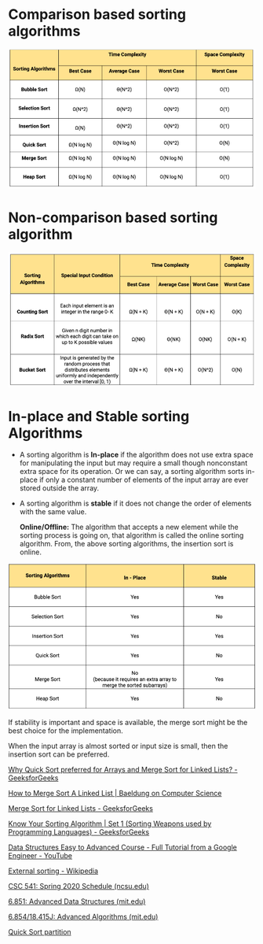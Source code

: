 # Comparison based sorting algorithms

![img](assets/_alo-sort/comparison-of-sorting-algorithms-compare1-18082c14f960abf3.png)

# Non-comparison based sorting algorithm

![img](assets/_alo-sort/comparison-of-sorting-algorithms-compare2-e212ddee4d013f01.png)

# In-place and Stable sorting Algorithms

- A sorting algorithm is **In-place** if the algorithm does not use extra space for manipulating the input but may require a small though nonconstant extra space for its operation. Or we can say, a sorting algorithm sorts in-place if only a constant number of elements of the input array are ever stored outside the array.

- A sorting algorithm is **stable** if it does not change the order of elements with the same value.

  **Online/Offline:** The algorithm that accepts a new element while the sorting process is going on, that algorithm is called the online sorting algorithm. From, the above sorting algorithms, the insertion sort is online.

![img](assets/_alo-sort/comparison-of-sorting-algorithms-compare3-205baca859250562.png)

If stability is important and space is available, the merge sort might be the best choice for the implementation.

When the input array is almost sorted or input size is small, then the insertion sort can be preferred.

[Why Quick Sort preferred for Arrays and Merge Sort for Linked Lists? - GeeksforGeeks](https://www.geeksforgeeks.org/why-quick-sort-preferred-for-arrays-and-merge-sort-for-linked-lists/)

[How to Merge Sort A Linked List | Baeldung on Computer Science](https://www.baeldung.com/cs/merge-sort-linked-list)

[Merge Sort for Linked Lists - GeeksforGeeks](https://www.geeksforgeeks.org/merge-sort-for-linked-list/)

[Know Your Sorting Algorithm | Set 1 (Sorting Weapons used by Programming Languages) - GeeksforGeeks](https://www.geeksforgeeks.org/know-sorting-algorithm-set-1-sorting-weapons-used-programming-languages/)

[Data Structures Easy to Advanced Course - Full Tutorial from a Google Engineer - YouTube](https://www.youtube.com/watch?v=RBSGKlAvoiM)

[External sorting - Wikipedia](https://en.wikipedia.org/wiki/External_sorting)

[CSC 541: Spring 2020 Schedule (ncsu.edu)](https://www.csc2.ncsu.edu/faculty/healey/csc541/)

[6.851: Advanced Data Structures (mit.edu)](https://courses.csail.mit.edu/6.851/)

[6.854/18.415J: Advanced Algorithms (mit.edu)](http://courses.csail.mit.edu/6.854/20/)

[Quick Sort partition](https://en.wikipedia.org/wiki/Quicksort#Lomuto_partition_scheme)
